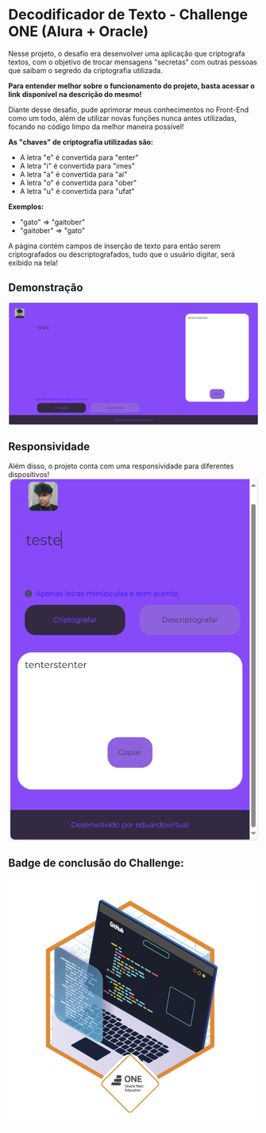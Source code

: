 # Decodificador de Texto - Challenge ONE (Alura + Oracle)

Nesse projeto, o desafio era desenvolver uma aplicação que criptografa textos, com o objetivo de trocar mensagens "secretas" com outras pessoas que saibam o segredo da criptografia utilizada.

**Para entender melhor sobre o funcionamento do projeto, basta acessar o link disponível na descrição do mesmo!**

Diante desse desafio, pude aprimorar meus conhecimentos no Front-End como um todo, além de utilizar novas funções nunca antes utilizadas, focando no código limpo da melhor maneira possível!


**As "chaves" de criptografia utilizadas são:**
- A letra "e" é convertida para "enter"
- A letra "i" é convertida para "imes"
- A letra "a" é convertida para "ai"
- A letra "o" é convertida para "ober"
- A letra "u" é convertida para "ufat"

**Exemplos:**
- "gato" => "gaitober"
- "gaitober" => "gato"

A página contém campos de inserção de texto para então serem criptografados ou descriptografados, tudo que o usuário digitar, será exibido na tela!

## Demonstração
![demonstrativo do uso da aplicação](assets-md/demonstracao.png)

## Responsividade

Além disso, o projeto conta com uma responsividade para diferentes dispositivos!
![demonstrativo do uso da responsividade](assets-md/responsividade.png)

## Badge de conclusão do Challenge:
![badge de conclusão do desafio](assets-md/badge-decodificador.png)

